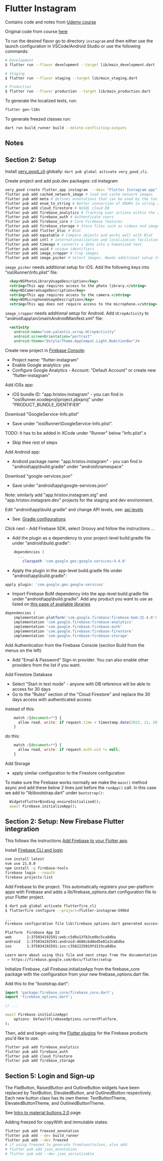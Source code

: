 # Flutter Instagram

Contains code and notes from [Udemy course](https://www.udemy.com/course/draft/3910230/learn/lecture/25442616#overview)

Original code from course [here](https://github.com/MarcusNg/flutter_instagram)

To run the desired flavor go to directory `instagram` and then either use the launch configuration in VSCode/Android Studio or use the following commands:

```sh
# Development
$ flutter run --flavor development --target lib/main_development.dart

# Staging
$ flutter run --flavor staging --target lib/main_staging.dart

# Production
$ flutter run --flavor production --target lib/main_production.dart
```

To generate the localized texts, run:

```sh
flutter gen-l10n
```

To generate freezed classes run:

```sh
dart run build_runner build --delete-conflicting-outputs
```

## Notes

## Section 2: Setup

Install [very_good_cli](https://pub.dev/packages/very_good_cli) globally: ```dart pub global activate very_good_cli```.

Create project and add pub.dev packages:
cd instagram

```sh
very_good create flutter_app instagram  --desc "Flutter Instagram app" --org "app.hristov"
flutter pub add cached_network_image # load and cache network images
flutter pub add meta # defines annotations that can be used by the tools that are shipped with the Dart SDK
flutter pub add enum_to_string # Better conversion of ENUMs to string and back
flutter pub add cloud_firestore # NoSQL cloud DB
flutter pub add firebase_analytics # Tracking user actions within the app
flutter pub add firebase_auth # Authenticate users
flutter pub add firebase_core # Core Firebase features
flutter pub add firebase_storage # Store files such as videos and images
flutter pub add flutter_bloc # BloC
flutter pub add equatable # Compare objects and works well with BloC
flutter pub add intl # internationalization and localization facilities
flutter pub add timeago # converts a date into a humanized text
flutter pub add uuid # unique identifiers
flutter pub add image_cropper # Crop images
flutter pub add image_picker # Select images. Needs additional setup (https://pub.dev/packages/image_picker)
```

`image_picker` needs additional setup for iOS. Add the following keys into "ios\Runner\Info.plist" file:

```xml
  <key>NSPhotoLibraryUsageDescription</key>
  <string>This app requires access to the photo library.</string>
  <key>NSCameraUsageDescription</key>
  <string>This app requires access to the camera.</string>
  <key>NSMicrophoneUsageDescription</key>
  <string>This app does not require access to the microphone.</string>
```

`image_cropper` needs additional setup for Android. Add `UCropActivity` to "android\app\src\main\AndroidManifest.xml" file:

```xml
  <activity
    android:name="com.yalantis.ucrop.UCropActivity"
    android:screenOrientation="portrait"
    android:theme="@style/Theme.AppCompat.Light.NoActionBar"/>
```

Create new project in [Firebase Console](https://console.firebase.google.com/):

- Project name: "flutter-instagram"
- Enable Google analytics: yes
- Configure Google Analytics - Account: "Default Account" or create new "flutter-instagram"

Add iOSs app:

- iOS bundle ID: "app.hristov.instagram" - you can find in "ios\Runner.xcodeproj\project.pbxproj" under "PRODUCT_BUNDLE_IDENTIFIER"

Download "GoogleService-Info.plist"

- Save under "ios\Runner\GoogleService-Info.plist".

TODO: It has to be added in XCode under "Runner" below "Info.plist".s

- Skip thee rest of steps

Add Android app:

- Android package name: "app.hristov.instagram" - you can find in "android\app\build.gradle" under "android\namespace"

Download "google-services.json"

- Save under "android\app\google-services.json"

Note: similarly add "app.hristov.instagram.stg" and "app.hristov.instagram.dev" projects for the staging and dev environment.

Edit "android\app\build.gradle" and change API levels, see: [api levels](https://apilevels.com/)

- See: [Gradle configurations](https://docs.flutter.dev/deployment/android#reviewing-the-gradle-build-configuration)

Click next - Add Firebase SDK, select Groovy and follow the instructions ...

- Add the plugin as a dependency to your project-level build.gradle file under "android\build.gradle":

```gradle
    dependencies {
      ...
        classpath 'com.google.gms:google-services:4.4.0'
```

- Apply the plugin in the app-level build.gradle file under "android\app\build.gradle":

```gradle
apply plugin: 'com.google.gms.google-services'
```

- Import Firebase BoM dependency into the app-level build.gradle file under "android\app\build.gradle". Add any product you want to use as listed on [this page of available libraries](https://firebase.google.com/docs/android/setup#available-libraries)

```gradle
dependencies {
    implementation platform('com.google.firebase:firebase-bom:32.4.0')
    implementation 'com.google.firebase:firebase-analytics'
    implementation 'com.google.firebase:firebase-auth'
    implementation 'com.google.firebase:firebase-firestore'
    implementation 'com.google.firebase:firebase-storage'
```

Add Authentication from the Firebase Console (section Build from the menus on the left)

- Add "Email & Password" Sign-in provider. You can also enable other providers from the list if you want.

Add Firestore Database

- Select "Start in test mode" - anyone with DB reference will be able to access for 30 days
- Go to the "Rules" section of the "Cloud Firestore" and replace the 30 days access with authenticated access:

instead of this:

```js
    match /{document=**} {
      allow read, write: if request.time < timestamp.date(2023, 11, 20);
    }
```

do this:

```js
    match /{document=**} {
      allow read, write: if request.auth.uid != null;
    }
```

Add Storage

- apply similar configuration to the Firestore configuration

To make sure the Firebase works normally we make the `main()` method async and add these below 2 lines just before the `runApp()` call. In this case we add to "lib\bootstrap.dart" under `bootstrap()`:

```dart
  WidgetsFlutterBinding.ensureInitialized();
  await Firebase.initializeApp();
```

## Section 2: Setup: New Firebase Flutter integration

This follows the instructions [Add Firebase to your Flutter app](https://console.firebase.google.com/u/0/project/flutter-instagram-599bd/overview).

Install [Firebase CLI and login](https://firebase.google.com/docs/cli?hl=en&authuser=0&_gl=1*18clbvm*_ga*MTE4Mjk2Nzk5Ni4xNjk3OTIxNDU2*_ga_CW55HF8NVT*MTY5NzkzMjA3Mi4zLjEuMTY5NzkzMzc1NC41My4wLjA.#install_the_firebase_cli)

```sh
nvm install latest
nvm use 21.0.0
npm install -g firebase-tools
firebase login --reauth
firebase projects:list
```

Add Firebase to the project.
This automatically registers your per-platform apps with Firebase and adds a lib/firebase_options.dart configuration file to your Flutter project.

```sh
$ dart pub global activate flutterfire_cli
$ flutterfire configure --project=flutter-instagram-599bd

...
Firebase configuration file lib\firebase_options.dart generated successfully with the following Firebase apps:

Platform  Firebase App Id
web       1:375034192591:web:c5d0a13fb3ce0bc5ca8dba
android   1:375034192591:android:4686cbd8ed5e01a3ca8dba
ios       1:375034192591:ios:c3582225019fd133ca8dba

Learn more about using this file and next steps from the documentation:
 > https://firebase.google.com/docs/flutter/setup
```

Initialize Firebase, call Firebase.initializeApp from the firebase_core package with the configuration from your new firebase_options.dart file.

Add this to the "bootstrap.dart":

```dart
import 'package:firebase_core/firebase_core.dart';
import 'firebase_options.dart';

// ...

await Firebase.initializeApp(
    options: DefaultFirebaseOptions.currentPlatform,
);
```

Then, add and begin using the [Flutter plugins](https://firebase.google.com/docs/flutter/setup?hl=en&authuser=0&_gl=1*1rz2zju*_ga*MTE4Mjk2Nzk5Ni4xNjk3OTIxNDU2*_ga_CW55HF8NVT*MTY5NzkzMjA3Mi4zLjEuMTY5NzkzNTk2Ni42MC4wLjA.&platform=ios#available-plugins)
for the Firebase products you'd like to use.

```sh
flutter pub add firebase_analytics
flutter pub add firebase_auth
flutter pub add cloud_firestore
flutter pub add firebase_storage
```

## Section 5: Login and Sign-up

The FlatButton, RaisedButton and OutlineButton widgets have been replaced by TextButton, ElevatedButton, and OutlinedButton respectively.
Each new button class has its own theme: TextButtonTheme, ElevatedButtonTheme, and OutlinedButtonTheme.

See [Intro to material buttons 2.0](https://www.youtube.com/watch?v=Rs4EUi3WJbI) page.

Adding freezed for copyWith and immutable states:

```bash
flutter pub add freezed_annotation
flutter pub add --dev build_runner
flutter pub add --dev freezed
# if using freezed to generate fromJson/toJson, also add:
# flutter pub add json_annotation
# flutter pub add --dev json_serializable
```
